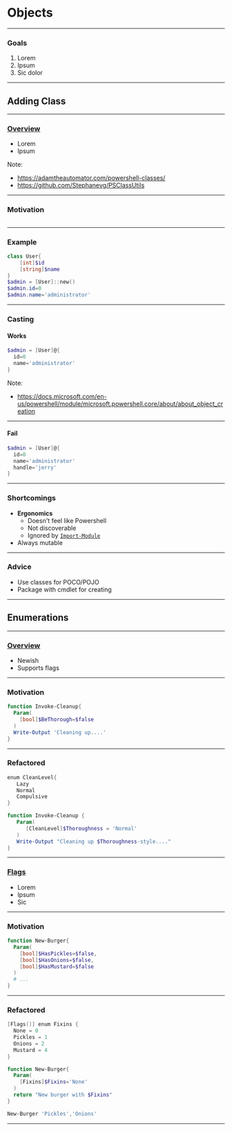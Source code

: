# Objects

---

### Goals
1. Lorem
1. Ipsum
1. Sic dolor

---

## Adding Class

---

### [Overview](https://docs.microsoft.com/en-us/powershell/module/microsoft.powershell.core/about/about_classes)
* Lorem
* Ipsum

Note:
* https://adamtheautomator.com/powershell-classes/
* https://github.com/Stephanevg/PSClassUtils

---

### Motivation
```powershell


```


--- 

### Example
```powershell
class User{
    [int]$id
    [string]$name
}
$admin = [User]::new()
$admin.id=0
$admin.name='administrator'
```

---

### Casting
#### Works
```powershell
$admin = [User]@{
  id=0
  name='administrator'
}
```

Note:
* https://docs.microsoft.com/en-us/powershell/module/microsoft.powershell.core/about/about_object_creation

---

#### Fail
```powershell
$admin = [User]@{
  id=0
  name='administrator'
  handle='jerry'
}
```

---

### Shortcomings
* **Ergonomics** 
  - Doesn't feel like Powershell
  - Not discoverable
  - Ignored by [`Import-Module`](https://docs.microsoft.com/en-us/powershell/module/microsoft.powershell.core/import-module)
* Always mutable

---

### Advice
* Use classes for POCO/POJO
* Package with cmdlet for creating

---

## Enumerations

---

### [Overview](https://docs.microsoft.com/en-us/powershell/module/microsoft.powershell.core/about/about_enum)
* Newish
* Supports flags

---

### Motivation
```powershell
function Invoke-Cleanup{
  Param(
    [bool]$BeThorough=$false
  )
  Write-Output 'Cleaning up....'
}
```
---

### Refactored
```powershell
enum CleanLevel{
   Lazy
   Normal
   Compulsive
}

function Invoke-Cleanup {
   Param(
      [CleanLevel]$Thoroughness = 'Normal'
   )
   Write-Output "Cleaning up $Thoroughness-style...."
}
```

---

### [Flags](https://docs.microsoft.com/en-us/powershell/module/microsoft.powershell.core/about/about_enum?view=powershell-7.1#flags-usage-example)
* Lorem
* Ipsum
* Sic

--- 

### Motivation
```powershell
function New-Burger{
  Param(
    [bool]$HasPickles=$false,
    [bool]$HasOnions=$false,
    [bool]$HasMustard=$false
  )
  # ...
}
```

---

### Refactored
```powershell
[Flags()] enum Fixins {
  None = 0
  Pickles = 1
  Onions = 2
  Mustard = 4
}

function New-Burger{
  Param(
    [Fixins]$Fixins='None'
  )
  return "New burger with $Fixins"
}

New-Burger 'Pickles','Onions'
```

---
